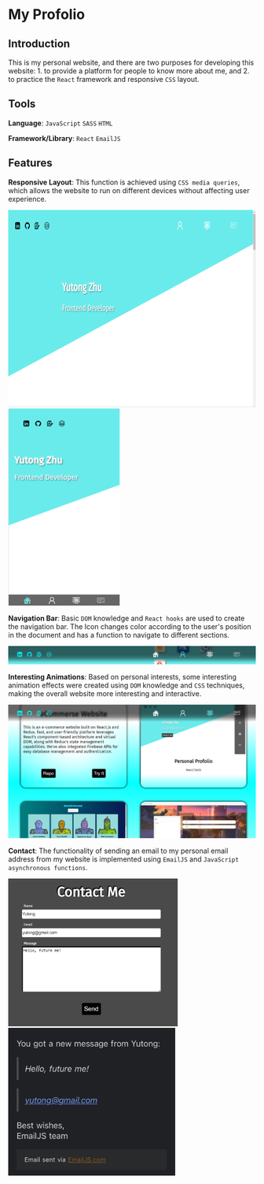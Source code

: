 # My Profolio
## Introduction
This is my personal website, and there are two purposes for developing this website: 1. to provide a platform for people to know more about me, and 2. to practice the `React` framework and responsive `CSS` layout.
## Tools
**Language**: `JavaScript`  `SASS`  `HTML`

**Framework/Library**: `React` `EmailJS` 

## Features
**Responsive Layout**: This function is achieved using `CSS media queries`, which allows the website to run on different devices without affecting user experience.

<img src="/src/OtherFile/README1.png" height="400"/> <img src="/src/OtherFile/README2.png" height="400"/> 

**Navigation Bar**: Basic `DOM` knowledge and `React hooks` are used to create the navigation bar. The Icon changes color according to the user's position in the document and has a function to navigate to different sections.

![Navigation Bar](/src/OtherFile/README3.png)

**Interesting Animations**: Based on personal interests, some interesting animation effects were created using `DOM` knowledge and `CSS` techniques, making the overall website more interesting and interactive.

![Card Animation](/src/OtherFile/README4.png)

**Contact**: The functionality of sending an email to my personal email address from my website is implemented using `EmailJS` and `JavaScript asynchronous functions`.

<img src="/src/OtherFile/README5.png" height="300"/>  <img src="/src/OtherFile/README6.jpg" height="300"/> 




